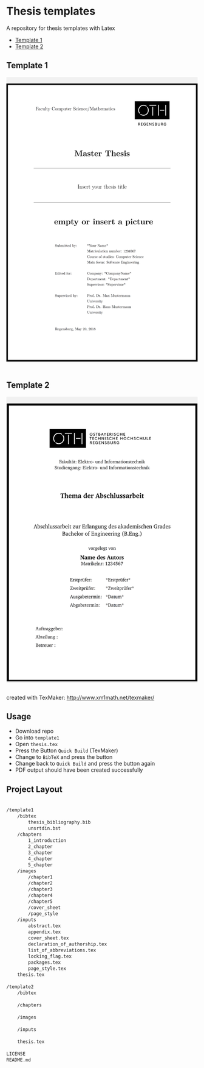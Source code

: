 # Thesis templates

A repository for thesis templates with Latex

- [Template 1](https://github.com/bierschi/thesis_templates#template-1)
- [Template 2](https://github.com/bierschi/thesis_templates#template-2)

## Template 1

<div align="left"; style="background-color:rgba(0,0,0, 0.047055)">
<br>
  <img src="repo_images/thesis_template_1.png" alt="example" width="515" height="730">
</div>
<br>

## Template 2

<div align="left"; style="background-color:rgba(0,0,0, 0.047055)">
<br>
  <img src="repo_images/thesis_template_2.png" alt="example" width="515" height="730">
</div>
<br>

created with TexMaker:  http://www.xm1math.net/texmaker/

## Usage

-  Download repo
-  Go into `template1`
-  Open `thesis.tex`
-  Press the Button `Quick Build` (TexMaker)
-  Change to `BibTeX` and press the button
-  Change back to `Quick Build` and press the button again
-  PDF output should have been created successfully


## Project Layout
<pre><code>
/template1
    /bibtex
        thesis_bibliography.bib
        unsrtdin.bst
    /chapters
        1_introduction
        2_chapter
        3_chapter
        4_chapter
        5_chapter
    /images
        /chapter1
        /chapter2
        /chapter3
        /chapter4
        /chapter5
        /cover_sheet
        /page_style
    /inputs
        abstract.tex
        appendix.tex
        cover_sheet.tex
        declaration_of_authorship.tex
        list_of_abbreviations.tex
        locking_flag.tex
        packages.tex
        page_style.tex
    thesis.tex

/template2
    /bibtex

    /chapters

    /images

    /inputs

    thesis.tex

LICENSE
README.md

</pre></code>